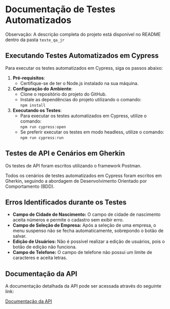  <h1>Documentação de Testes Automatizados</h1>
 Observação: A descrição completa do projeto está disponível no README dentro da pasta <code>teste_qa_jr</code>
    <h2>Executando Testes Automatizados em Cypress</h2>
    <p>Para executar os testes automatizados em Cypress, siga os passos abaixo:</p>
    <ol>
        <li><strong>Pré-requisitos</strong>:
            <ul>
                <li>Certifique-se de ter o Node.js instalado na sua máquina.</li>
            </ul>
        </li>
        <li><strong>Configuração do Ambiente</strong>:
            <ul>
                <li>Clone o repositório do projeto do GitHub.</li>
                <li>Instale as dependências do projeto utilizando o comando:
                    <br><code>npm install</code>
                </li>
            </ul>
        </li>
        <li><strong>Executando os Testes</strong>:
            <ul>
                <li>Para executar os testes automatizados em Cypress, utilize o comando:
                    <br><code>npm run cypress:open</code>
                </li>
                <li>Se preferir executar os testes em modo headless, utilize o comando:
                    <br><code>npm run cypress:run</code>
                </li>
            </ul>
        </li>
    </ol>
 <h2>Testes de API e Cenários em Gherkin</h2>
    <p>Os testes de API foram escritos utilizando o framework Postman.</p>
    <p>Todos os cenários de testes automatizados em Cypress foram escritos em Gherkin, seguindo a abordagem de Desenvolvimento Orientado por Comportamento (BDD).</p>
 <h2>Erros Identificados durante os Testes</h2>
    <ul>
        <li><strong>Campo de Cidade de Nascimento:</strong> O campo de cidade de nascimento aceita números e permite o cadastro sem exibir erro.</li>
        <li><strong>Campo de Seleção de Empresa:</strong> Após a seleção de uma empresa, o menu suspenso não se fecha automaticamente, sobrepondo o botão de salvar.</li>
        <li><strong>Edição de Usuários:</strong> Não é possível realizar a edição de usuários, pois o botão de edição não funciona.</li>
        <li><strong>Campo de Telefone:</strong> O campo de telefone não possui um limite de caracteres e aceita letras.</li>
    </ul>
<h2>Documentação da API</h2>
    <p>A documentação detalhada da API pode ser acessada através do seguinte link:</p>
    <p><a href="https://documenter.getpostman.com/view/36958817/2sA3kPoPMg" target="_blank">Documentação da API</a></p>
